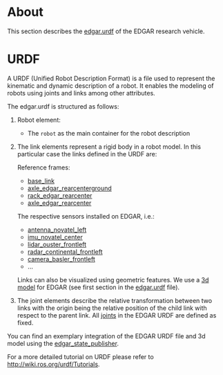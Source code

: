 # About
This section describes the [edgar.urdf](edgar.urdf) of the EDGAR research vehicle.

# URDF
A URDF (Unified Robot Description Format) is a file used to represent the kinematic and dynamic description of a robot. It enables the modeling of robots using joints and links among other attributes. 

The edgar.urdf is structured as follows: 

1. Robot element: 
	- The `robot` as the main container for the robot description

2. The link elements represent a rigid body in a robot model. In this particular case the links defined in the URDF are:

	Reference frames:

	- [base_link](edgar.urdf#L15)
	- [axle_edgar_rearcenterground](edgar.urdf#L5)
	- [rack_edgar_rearcenter](edgar.urdf#L16)
	- [axle_edgar_rearcenter](edgar.urdf#L17)

	The respective sensors installed on EDGAR, i.e.:

	- [antenna_novatel_left](edgar.urdf#L19)
	- [imu_novatel_center](edgar.urdf#L22)
	- [lidar_ouster_frontleft](edgar.urdf#L29)
	- [radar_continental_frontleft](edgar.urdf#L34)
	- [camera_basler_frontleft](edgar.urdf#L41)
	- ...
	
	Links can also be visualized using geometric features. We use a [3d model](../3d_model/high_res/EDGAR_T7.fbx) for EDGAR (see first section in the [edgar.urdf](edgar.urdf) file).  

3. The joint elements describe the relative transformation between two links with the origin being the relative position of the child link with respect to the parent link. All [joints](edgar.urdf#L64) in the EDGAR URDF are defined as fixed.

You can find an exemplary integration of the EDGAR URDF file and 3d model using the [edgar_state_publisher](../../tools/edgar_state_publisher). 

For a more detailed tutorial on URDF please refer to http://wiki.ros.org/urdf/Tutorials. 
